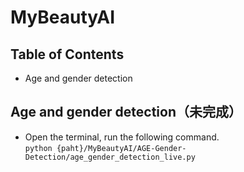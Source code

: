# MyBeautyAI

## Table of Contents
- Age and gender detection

## Age and gender detection（未完成）
- Open the terminal, run the following command.<br>
  `python {paht}/MyBeautyAI/AGE-Gender-Detection/age_gender_detection_live.py`
